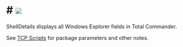 # # [![](https://img.shields.io/chocolatey/v/tcp-shelldetails.svg?color=red&label=tcp-shelldetails)](https://chocolatey.org/packages/tcp-shelldetails)

ShellDetails displays all Windows Explorer fields in Total Commander.

See [TCP Scripts](https://chocolatey.org/packages/tcps) for package parameters and other notes.

